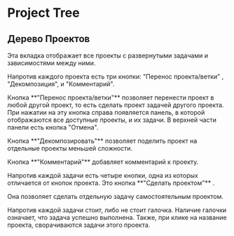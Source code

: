 Project Tree
============
## Дерево Проектов
<p>Эта вкладка отображает все проекты с развернутыми задачами и зависимостями между ними.
</p>
<p>Напротив каждого проекта есть три кнопки: "Перенос проекта/ветки" , "Декомпозиция", и "Комментарий".
</p>
<p>Кнопка **"Перенос проекта/ветки"** позволяет перенести проект в любой другой проект, то есть сделать проект задачей другого проекта. При нажатии на эту кнопка справа появляется панель, в которой отображаются все доступные проекты, и их задачи. В верхней части панели есть кнопка "Отмена".
</p>
<p>Кнопка **"Декомпозировать"** позволяет поделить проект на отдельные проекты меньшей сложности.
</p>
<p>Кнопка **"Комментарий"** добавляет комментарий к проекту.
</p>
<p>Напротив каждой задачи есть четыре кнопки, одна из которых отличается от кнопок проекта. Это кнопка **"Сделать проектом"** .
<p>Она позволяет сделать отдельную задачу самостоятельным проектом.
</p>
<p>Напротив каждой задачи стоит, либо не стоит галочка. Наличие галочки означает, что задача успешно выполнена. Также, при клике на название проекта, сворачиваются задачи этого проекта.
</p>